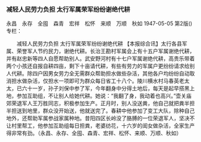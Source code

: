 ### 减轻人民劳力负担  太行军属荣军纷纷谢绝代耕
永昌　永存　全囤　森青　宏祥　松怀　来顺　万顺　秋如
1947-05-05
第2版()
专栏：

　　减轻人民劳力负担
    太行军属荣军纷纷谢绝代耕
    【本报综合讯】太行各县军属、荣誉军人节约民力，谢绝代耕。长治王勘村军属会上有十五户军属谢绝代耕，并有赵忠新等四人自愿帮助别人。武安野河村有十七户军属谢绝代耕，高贵乐带着两个小孩还自报自耕四亩，剩下十亩请代耕，有些有劳力的军属户更纷纷请求给别人代耕。除四户因男女劳力全无需群众帮助担水做些杂活，其他各户均纷纷自动取消担水做杂活，仅担水一项即可为群众每日省工十八个。陵川横水村马春英老太太，已六十一岁，孙子刘保中参了军，今年翻身中分得土地后，每天是起早搭黑上地，参加互助组，不让别人给她代耕。她说：“我翻了身，我动着也高兴。”壶关庙郊荣退军人王万胜同志，积极参加生产。正月时，别人没送粪，他自己就把粪半担半担送到地里，群众没开始送，他就送完了。春耕中他参加了变工大队，除种自己地外，还帮助军属参战家属种地。昔阳四区长岭没了胳膊的一位荣退军人，坚决不让村里帮工，他参加互助组每日担粪，老婆纺花，十六岁的闺女做杂活，全家生产得非常有劲。（永昌、永存、全囤、森青、宏祥、松怀、来顺、万顺、秋如）
